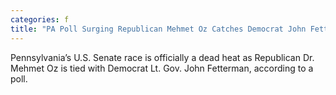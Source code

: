 ```yaml
---
categories: f
title: "PA Poll Surging Republican Mehmet Oz Catches Democrat John Fetterman in Senate Race"
---
```

Pennsylvania’s U.S. Senate race is officially a dead heat as Republican Dr. Mehmet Oz is tied with Democrat Lt. Gov. John Fetterman, according to a poll. 